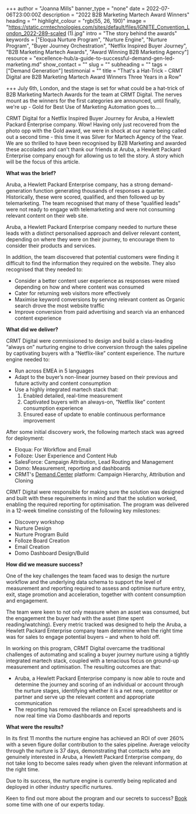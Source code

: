 +++
author = "Joanna Mills"
banner_type = "none"
date = 2022-07-06T23:00:00Z
description = "2022 B2B Marketing Martech Award Winners"
heading = ""
highlight_colour = "rgb(55, 26, 190)"
image = "https://static.crmtechnologies.com/sites/default/files/IGNITE_Convention_London_2022-289-scaled (1).jpg"
intro = "The story behind the awards"
keywords = ["Eloqua Nurture Program", "Nurture Engine", "Nurture Program", "Buyer Journey Orchestration", "Netflix Inspired Buyer Journey", "B2B Marketing Martech Awards", "Award Winning B2B Marketing Agency"]
resource = "excellence-hub/a-guide-to-successful-demand-gen-led-marketing.md"
show_contact = ""
slug = ""
subheading = ""
tags = ["Demand Generation"]
testimonial = ""
title = "That's a Hat-Trick - CRMT Digital are B2B Marketing Martech Award Winners Three Years in a Row"

+++
July 6th, London, and the stage is set for what could be a hat-trick of B2B Marketing Martech Awards for the team at CRMT Digital. The nerves mount as the winners for the first categories are announced, until finally, we're up - Gold for Best Use of Marketing Automation goes to....  

CRMT Digital for a Netflix Inspired Buyer Journey for Aruba, a Hewlett Packard Enterprise company. Wow! Having only just recovered from the photo opp with the Gold award, we were in shock at our name being called out a second time - this time it was Silver for Martech Agency of the Year. We are so thrilled to have been recognised by B2B Marketing and awarded these accolades and can't thank our friends at Aruba, a Hewlett Packard Enterprise company enough for allowing us to tell the story. A story which will be the focus of this article.

**What was the brief?**

Aruba, a Hewlett Packard Enterprise company, has a strong demand-generation function generating thousands of responses a quarter. Historically, these were scored, qualified, and then followed up by telemarketing. The team recognised that many of these “qualified leads” were not ready to engage with telemarketing and were not consuming relevant content on their web site.

Aruba, a Hewlett Packard Enterprise company needed to nurture these leads with a distinct personalised approach and deliver relevant content, depending on where they were on their journey, to encourage them to consider their products and services.

In addition, the team discovered that potential customers were finding it difficult to find the information they required on the website. They also recognised that they needed to:

* Consider a better content user experience as responses were mixed depending on how and where content was consumed
* Cater for returning web visitors more effectively
* Maximise keyword conversions by serving relevant content as Organic search drove the most website traffic
* Improve conversion from paid advertising and search via an enhanced content experience

**What did we deliver?**

 CRMT Digital were commissioned to design and build a class-leading “always on” nurturing engine to drive conversion through the sales pipeline by captivating buyers with a “Netflix-like” content experience. The nurture engine needed to:

* Run across EMEA in 5 languages
* Adapt to the buyer’s non-linear journey based on their previous and future activity and content consumption
* Use a highly integrated martech stack that:
  1. Enabled detailed, real-time measurement
  2. Captivated buyers with an always-on, “Netflix like” content consumption experience
  3. Ensured ease of update to enable continuous performance improvement

After some initial discovery work, the following martech stack was agreed for deployment:

* Eloqua: For Workflow and Email
* Folloze: User Experience and Content Hub
* SalesForce: Campaign Attribution, Lead Routing and Management
* Domo: Measurement, reporting and dashboards
* CRMT's [Demand.Center](https://www.demand.center/ "Demand.Center") platform: Campaign Hierarchy, Attribution and Cloning

CRMT Digital were responsible for making sure the solution was designed and built with these requirements in mind and that the solution worked, enabling the required reporting for optimisation. The program was delivered in a 12-week timeline consisting of the following key milestones:

* Discovery workshop
* Nurture Design
* Nurture Program Build
* Folloze Board Creation
* Email Creation
* Domo Dashboard Design/Build

**How did we measure success?**

One of the key challenges the team faced was to design the nurture workflow and the underlying data schema to support the level of measurement and reporting required to assess and optimise nurture entry, exit, stage promotion and acceleration, together with content consumption and engagement.

The team were keen to not only measure when an asset was consumed, but the engagement the buyer had with the asset (time spent reading/watching). Every metric tracked was designed to help the Aruba, a Hewlett Packard Enterprise company team determine when the right time was for sales to engage potential buyers – and when to hold off.

In working on this program, CRMT Digital overcame the traditional challenges of automating and scaling a buyer journey nurture using a tightly integrated martech stack, coupled with a tenacious focus on ground-up measurement and optimisation. The resulting outcomes are that:

* Aruba, a Hewlett Packard Enterprise company is now able to route and determine the journey and scoring of an individual or account through the nurture stages, identifying whether it is a net new, competitor or partner and serve up the relevant content and appropriate communication
* The reporting has removed the reliance on Excel spreadsheets and is now real time via Domo dashboards and reports 

**What were the results?**

In its first 11 months the nurture engine has achieved an ROI of over 260% with a seven figure dollar contribution to the sales pipeline. Average velocity through the nurture is 37 days, demonstrating that contacts who are genuinely interested in Aruba, a Hewlett Packard Enterprise company, do not take long to become sales ready when given the relevant information at the right time.

Due to its success, the nurture engine is currently being replicated and deployed in other industry specific nurtures.

Keen to find out more about the program and our secrets to success? [Book](https://www.crmtdigital.com/contact/ "Contact") some time with one of our experts today.